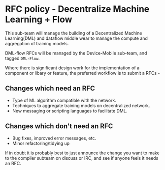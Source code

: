 # RFC policy - Decentralize Machine Learning + Flow

This sub-team will manage the building of a Decentralized Machine Learning(DML) and dataflow middle wear to manage the compute and aggregation of training models.

DML-flow RFCs will be managed by the Device-Mobile sub-team, and tagged `DML-Flow`.

Where there is significant design work for the implementation of a component or libary or
feature, the preferred workflow is to submit a RFCs -

## Changes which need an RFC

* Type of ML algorithm compatible with the network.
* Techniques to aggregate training models on decentralized network.
* New messaging or scripting languages to facilitate DML.

## Changes which don't need an RFC

* Bug fixes, improved error messages, etc.
* Minor refactoring/tidying up

If in doubt it is probably best to just announce the change you want to make to
the compiler subteam on discuss or IRC, and see if anyone feels it needs an RFC.
